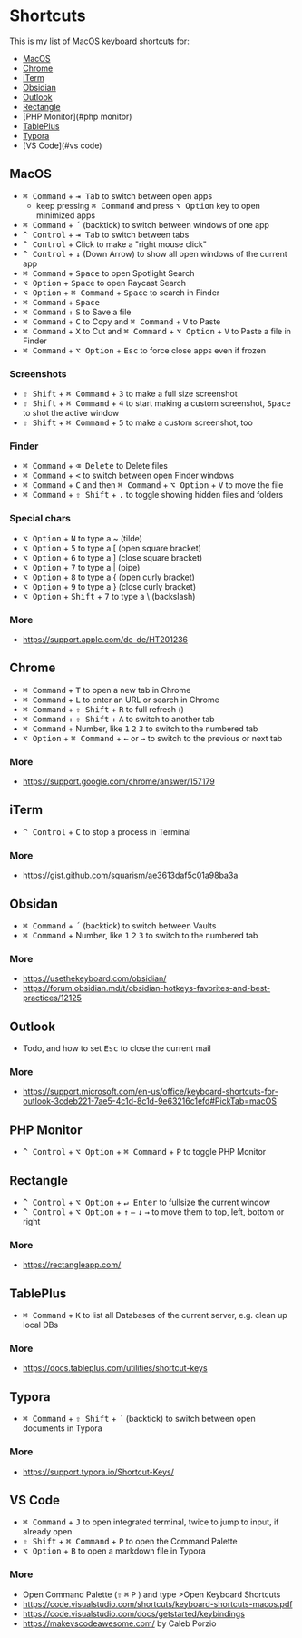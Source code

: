 # Shortcuts

This is my list of MacOS keyboard shortcuts for:

- [MacOS](#macos)
- [Chrome](#chrome)
- [iTerm](#iterm)
- [Obsidian](#obsidian)
- [Outlook](#outlook)
- [Rectangle](#rectangle)
- [PHP Monitor](#php monitor)
- [TablePlus](#tableplus)
- [Typora](#typora)
- [VS Code](#vs code)

## MacOS

- <kbd>⌘ Command</kbd> + <kbd>⇥ Tab</kbd> to switch between open apps
  - keep pressing <kbd>⌘ Command</kbd> and press <kbd>⌥ Option</kbd> key to open minimized apps
- <kbd>⌘ Command</kbd> + <kbd>´</kbd> (backtick) to switch between windows of one app
- <kbd>^ Control</kbd> + <kbd>⇥ Tab</kbd> to switch between tabs
- <kbd>^ Control</kbd> + Click to make a "right mouse click"
- <kbd>^ Control</kbd> + <kbd>↓</kbd> (Down Arrow) to show all open windows of the current app
- <kbd>⌘ Command</kbd> + <kbd>Space</kbd> to open Spotlight Search
- <kbd>⌥ Option</kbd> + <kbd>Space</kbd> to open Raycast Search
- <kbd>⌥ Option</kbd> + <kbd>⌘ Command</kbd> + <kbd>Space</kbd> to search in Finder
- <kbd>⌘ Command</kbd> + <kbd>Space</kbd>
- <kbd>⌘ Command</kbd> + <kbd>S</kbd> to Save a file
- <kbd>⌘ Command</kbd> + <kbd>C</kbd> to Copy and <kbd>⌘ Command</kbd> + <kbd>V</kbd> to Paste
- <kbd>⌘ Command</kbd> + <kbd>X</kbd> to Cut and <kbd>⌘ Command</kbd> + <kbd>⌥ Option</kbd> + <kbd>V</kbd> to Paste a file in Finder
- <kbd>⌘ Command</kbd> + <kbd>⌥ Option</kbd> + <kbd>Esc</kbd> to force close apps even if frozen

### Screenshots

- <kbd>⇧ Shift</kbd> + <kbd>⌘ Command</kbd> + <kbd>3</kbd> to make a full size screenshot
- <kbd>⇧ Shift</kbd> + <kbd>⌘ Command</kbd> + <kbd>4</kbd> to start making a custom screenshot, <kbd>Space</kbd> to shot the active window
- <kbd>⇧ Shift</kbd> + <kbd>⌘ Command</kbd> + <kbd>5</kbd> to make a custom screenshot, too

### Finder

- <kbd>⌘ Command</kbd> + <kbd>⌫ Delete</kbd> to Delete files
- <kbd>⌘ Command</kbd> + <kbd><</kbd> to switch between open Finder windows
- <kbd>⌘ Command</kbd> + <kbd>C</kbd> and then <kbd>⌘ Command</kbd> + <kbd>⌥ Option</kbd> + <kbd>V</kbd> to move the file
- <kbd>⌘ Command</kbd> + <kbd>⇧ Shift</kbd> + <kbd>.</kbd> to toggle showing hidden files and folders

### Special chars

- <kbd>⌥ Option</kbd> + <kbd>N</kbd> to type a ~ (tilde)
- <kbd>⌥ Option</kbd> + <kbd>5</kbd> to type a [ (open square bracket)
- <kbd>⌥ Option</kbd> + <kbd>6</kbd> to type a ] (close square bracket)
- <kbd>⌥ Option</kbd> + <kbd>7</kbd> to type a | (pipe)
- <kbd>⌥ Option</kbd> + <kbd>8</kbd> to type a { (open curly bracket)
- <kbd>⌥ Option</kbd> + <kbd>9</kbd> to type a } (close curly bracket)
- <kbd>⌥ Option</kbd> + <kbd>Shift</kbd> + <kbd>7</kbd> to type a \ (backslash)

### More

- https://support.apple.com/de-de/HT201236

## Chrome

- <kbd>⌘ Command</kbd> + <kbd>T</kbd> to open a new tab in Chrome
- <kbd>⌘ Command</kbd> + <kbd>L</kbd> to enter an URL or search in Chrome
- <kbd>⌘ Command</kbd> + <kbd>⇧ Shift</kbd> + <kbd>R</kbd> to full refresh ()
- <kbd>⌘ Command</kbd> + <kbd>⇧ Shift</kbd> + <kbd>A</kbd> to switch to another tab
- <kbd>⌘ Command</kbd> + Number, like <kbd>1</kbd> <kbd>2</kbd> <kbd>3</kbd> to switch to the numbered tab
- <kbd>⌥ Option</kbd> + <kbd>⌘ Command</kbd> + <kbd>←</kbd> or <kbd>→</kbd> to switch to the previous or next tab

### More

- https://support.google.com/chrome/answer/157179

## iTerm

- <kbd>^ Control</kbd> + <kbd>C</kbd> to stop a process in Terminal

### More

- https://gist.github.com/squarism/ae3613daf5c01a98ba3a

## Obsidan

- <kbd>⌘ Command</kbd> + <kbd>´</kbd> (backtick) to switch between Vaults
- <kbd>⌘ Command</kbd> + Number, like <kbd>1</kbd> <kbd>2</kbd> <kbd>3</kbd> to switch to the numbered tab

### More

- https://usethekeyboard.com/obsidian/
- https://forum.obsidian.md/t/obsidian-hotkeys-favorites-and-best-practices/12125

## Outlook

- Todo, and how to set <kbd>Esc</kbd> to close the current mail

### More

- https://support.microsoft.com/en-us/office/keyboard-shortcuts-for-outlook-3cdeb221-7ae5-4c1d-8c1d-9e63216c1efd#PickTab=macOS

## PHP Monitor

- <kbd>^ Control</kbd> + <kbd>⌥ Option</kbd> + <kbd>⌘ Command</kbd> + <kbd>P</kbd> to toggle PHP Monitor

## Rectangle

- <kbd>^ Control</kbd> + <kbd>⌥ Option</kbd> + <kbd>↵ Enter</kbd> to fullsize the current window
- <kbd>^ Control</kbd> + <kbd>⌥ Option</kbd> + <kbd>↑</kbd> <kbd>←</kbd> <kbd>↓</kbd> <kbd>→</kbd> to move them to top, left, bottom or right

### More

- https://rectangleapp.com/

## TablePlus

- <kbd>⌘ Command</kbd> + <kbd>K</kbd> to list all Databases of the current server, e.g. clean up local DBs

### More

- https://docs.tableplus.com/utilities/shortcut-keys

## Typora

- <kbd>⌘ Command</kbd> + <kbd>⇧ Shift</kbd> + <kbd>´</kbd> (backtick) to switch between open documents in Typora

### More

- https://support.typora.io/Shortcut-Keys/

## VS Code

- <kbd>⌘ Command</kbd> + <kbd>J</kbd> to open integrated terminal, twice to jump to input, if already open
- <kbd>⇧ Shift</kbd> + <kbd>⌘ Command</kbd> + <kbd>P</kbd> to open the Command Palette
- <kbd>⌥ Option</kbd> + <kbd>B</kbd> to open a markdown file in Typora

### More

- Open Command Palette (<kbd>⇧</kbd> <kbd>⌘</kbd> <kbd>P</kbd> ) and type >Open Keyboard Shortcuts
- https://code.visualstudio.com/shortcuts/keyboard-shortcuts-macos.pdf
- https://code.visualstudio.com/docs/getstarted/keybindings
- https://makevscodeawesome.com/ by Caleb Porzio

